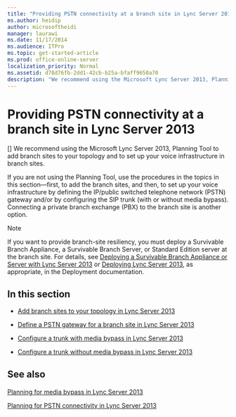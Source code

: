 ```yaml
---
title: "Providing PSTN connectivity at a branch site in Lync Server 2013"
ms.author: heidip
author: microsoftheidi
manager: laurawi
ms.date: 11/17/2014
ms.audience: ITPro
ms.topic: get-started-article
ms.prod: office-online-server
localization_priority: Normal
ms.assetid: d78d76fb-2dd1-42cb-b25a-bfaff9650a70
description: "We recommend using the Microsoft Lync Server 2013, Planning Tool to add branch sites to your topology and to set up your voice infrastructure in branch sites."
---
```


# Providing PSTN connectivity at a branch site in Lync Server 2013
[]
We recommend using the Microsoft Lync Server 2013, Planning Tool to add branch sites to your topology and to set up your voice infrastructure in branch sites.
  
If you are not using the Planning Tool, use the procedures in the topics in this section—first, to add the branch sites, and then, to set up your voice infrastructure by defining the IP/public switched telephone network (PSTN) gateway and/or by configuring the SIP trunk (with or without media bypass). Connecting a private branch exchange (PBX) to the branch site is another option.
  
> [!NOTE]
> If you want to provide branch-site resiliency, you must deploy a Survivable Branch Appliance, a Survivable Branch Server, or Standard Edition server at the branch site. For details, see [Deploying a Survivable Branch Appliance or Server with Lync Server 2013](deploying-a-survivable-branch-appliance-or-server.md) or [Deploying Lync Server 2013](deploying-lync-server-2013.md), as appropriate, in the Deployment documentation. 
  
## In this section

- [Add branch sites to your topology in Lync Server 2013](add-branch-sites-to-your-topology.md)
    
- [Define a PSTN gateway for a branch site in Lync Server 2013](define-a-pstn-gateway-for-a-branch-site.md)
    
- [Configure a trunk with media bypass in Lync Server 2013](configure-a-trunk-with-media-bypass.md)
    
- [Configure a trunk without media bypass in Lync Server 2013](configure-a-trunk-without-media-bypass.md)
    
## See also

#### 

[Planning for media bypass in Lync Server 2013](planning-for-media-bypass.md)
  
[Planning for PSTN connectivity in Lync Server 2013](planning-for-pstn-connectivity.md)

